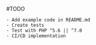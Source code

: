 #TODO

    - Add example code in README.md
    - Create tests
    - Test with PHP ^5.6 || ^7.0
    - CI/CD implementation

